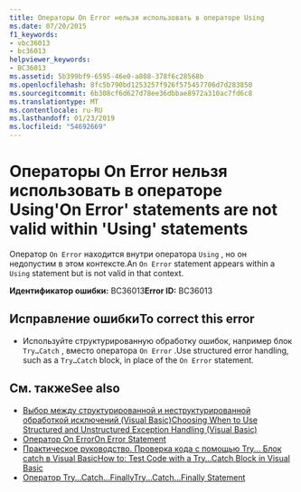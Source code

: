 ```yaml
---
title: Операторы On Error нельзя использовать в операторе Using
ms.date: 07/20/2015
f1_keywords:
- vbc36013
- bc36013
helpviewer_keywords:
- BC36013
ms.assetid: 5b399bf9-6595-46e0-a808-378f6c28568b
ms.openlocfilehash: 8fc5b790bd1253257f926f575457706d7d283850
ms.sourcegitcommit: 6b308cf6d627d78ee36dbbae8972a310ac7fd6c8
ms.translationtype: MT
ms.contentlocale: ru-RU
ms.lasthandoff: 01/23/2019
ms.locfileid: "54692669"
---
```

# <a name="on-error-statements-are-not-valid-within-using-statements"></a><span data-ttu-id="8a51f-102">Операторы On Error нельзя использовать в операторе Using</span><span class="sxs-lookup"><span data-stu-id="8a51f-102">'On Error' statements are not valid within 'Using' statements</span></span>
<span data-ttu-id="8a51f-103">Оператор `On Error` находится внутри оператора `Using` , но он недопустим в этом контексте.</span><span class="sxs-lookup"><span data-stu-id="8a51f-103">An `On Error` statement appears within a `Using` statement but is not valid in that context.</span></span>  
  
 <span data-ttu-id="8a51f-104">**Идентификатор ошибки:** BC36013</span><span class="sxs-lookup"><span data-stu-id="8a51f-104">**Error ID:** BC36013</span></span>  
  
## <a name="to-correct-this-error"></a><span data-ttu-id="8a51f-105">Исправление ошибки</span><span class="sxs-lookup"><span data-stu-id="8a51f-105">To correct this error</span></span>  
  
-   <span data-ttu-id="8a51f-106">Используйте структурированную обработку ошибок, например блок `Try…Catch` , вместо оператора `On Error` .</span><span class="sxs-lookup"><span data-stu-id="8a51f-106">Use structured error handling, such as a `Try…Catch` block, in place of the `On Error` statement.</span></span>  
  
## <a name="see-also"></a><span data-ttu-id="8a51f-107">См. также</span><span class="sxs-lookup"><span data-stu-id="8a51f-107">See also</span></span>

- [<span data-ttu-id="8a51f-108">Выбор между структурированной и неструктурированной обработкой исключений (Visual Basic)</span><span class="sxs-lookup"><span data-stu-id="8a51f-108">Choosing When to Use Structured and Unstructured Exception Handling (Visual Basic)</span></span>](https://msdn.microsoft.com/library/e897d7ca-07e8-45dd-8a6d-a5b2a2fc9b9a)
- [<span data-ttu-id="8a51f-109">Оператор On Error</span><span class="sxs-lookup"><span data-stu-id="8a51f-109">On Error Statement</span></span>](../../visual-basic/language-reference/statements/on-error-statement.md)
- [<span data-ttu-id="8a51f-110">Практическое руководство. Проверка кода с помощью Try... Блок catch в Visual Basic</span><span class="sxs-lookup"><span data-stu-id="8a51f-110">How to: Test Code with a Try…Catch Block in Visual Basic</span></span>](https://msdn.microsoft.com/library/8368e205-ed73-4185-a247-af84fb4fafa9)
- [<span data-ttu-id="8a51f-111">Оператор Try...Catch...Finally</span><span class="sxs-lookup"><span data-stu-id="8a51f-111">Try...Catch...Finally Statement</span></span>](../../visual-basic/language-reference/statements/try-catch-finally-statement.md)
